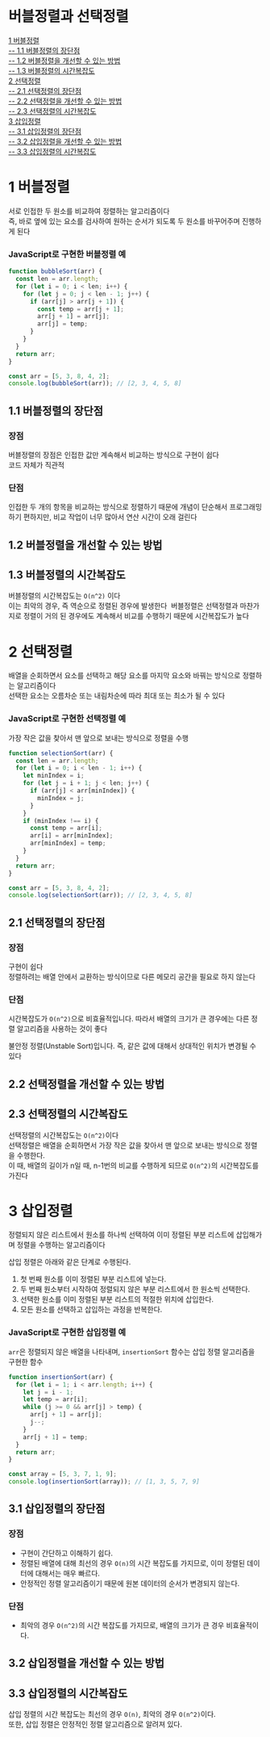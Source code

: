 # 버블정렬과 선택정렬  
[1 버블정렬](#1-버블정렬)  
[-- 1.1 버블정렬의 장단점](#11-버블정렬의-장단점)  
[-- 1.2 버블정렬을 개선할 수 있는 방법](#12-버블정렬을-개선할-수-있는-방법)  
[-- 1.3 버블정렬의 시간복잡도](#13-버블정렬의-시간복잡도)  
[2 선택정렬](#2-선택정렬)  
[-- 2.1 선택정렬의 장단점](#21-선택정렬의-장단점)  
[-- 2.2 선택정렬을 개선할 수 있는 방법](#22-선택정렬을-개선할-수-있는-방법)  
[-- 2.3 선택정렬의 시간복잡도](#23-선택정렬의-시간복잡도)  
[3 삽입정렬](#3-삽입정렬)  
[-- 3.1 삽입정렬의 장단점](#31-삽입정렬의-장단점)  
[-- 3.2 삽입정렬을 개선할 수 있는 방법](#32-삽입정렬을-개선할-수-있는-방법)  
[-- 3.3 삽입정렬의 시간복잡도](#33-삽입정렬의-시간복잡도)  

# 1 버블정렬

서로 인접한 두 원소를 비교하여 정렬하는 알고리즘이다  
즉, 바로 옆에 있는 요소를 검사하여 원하는 순서가 되도록 두 원소를 바꾸어주며 진행하게 된다    

### JavaScript로 구현한 버블정렬 예

```jsx
function bubbleSort(arr) {
  const len = arr.length;
  for (let i = 0; i < len; i++) {
    for (let j = 0; j < len - 1; j++) {
      if (arr[j] > arr[j + 1]) {
        const temp = arr[j + 1];
        arr[j + 1] = arr[j];
        arr[j] = temp;
      }
    }
  }
  return arr;
}

const arr = [5, 3, 8, 4, 2];
console.log(bubbleSort(arr)); // [2, 3, 4, 5, 8]
```

## 1.1 버블정렬의 장단점

### 장점

버블정렬의 장점은 인접한 값만 계속해서 비교하는 방식으로 구현이 쉽다   
코드 자체가 직관적  

### 단점

인접한 두 개의 항목을 비교하는 방식으로 정렬하기 때문에 개념이 단순해서 프로그래밍하기 편하지만, 비교 작업이 너무 많아서 연산 시간이 오래 걸린다  

## 1.2 버블정렬을 개선할 수 있는 방법


## 1.3 버블정렬의 시간복잡도

버블정렬의 시간복잡도는 `O(n^2)` 이다  
이는 최악의 경우, 즉 역순으로 정렬된 경우에 발생한다  
버블정렬은 선택정렬과 마찬가지로 정렬이 거의 된 경우에도 계속해서 비교를 수행하기 때문에 시간복잡도가 높다  

# 2 선택정렬

배열을 순회하면서 요소를 선택하고 해당 요소를 마지막 요소와 바꿔는 방식으로 정렬하는 알고리즘이다  
선택한 요소는 오름차순 또는 내림차순에 따라 최대 또는 최소가 될 수 있다  

### JavaScript로 구현한 선택정렬 예

가장 작은 값을 찾아서 맨 앞으로 보내는 방식으로 정렬을 수행  

```jsx
function selectionSort(arr) {
  const len = arr.length;
  for (let i = 0; i < len - 1; i++) {
    let minIndex = i;
    for (let j = i + 1; j < len; j++) {
      if (arr[j] < arr[minIndex]) {
        minIndex = j;
      }
    }
    if (minIndex !== i) {
      const temp = arr[i];
      arr[i] = arr[minIndex];
      arr[minIndex] = temp;
    }
  }
  return arr;
}

const arr = [5, 3, 8, 4, 2];
console.log(selectionSort(arr)); // [2, 3, 4, 5, 8]
```

## 2.1 선택정렬의 장단점

### 장점

구현이 쉽다   
정렬하려는 배열 안에서 교환하는 방식이므로 다른 메모리 공간을 필요로 하지 않는다  

### 단점

시간복잡도가 `O(n^2)`으로 비효율적입니다. 따라서 배열의 크기가 큰 경우에는 다른 정렬 알고리즘을 사용하는 것이 좋다  

불안정 정렬(Unstable Sort)입니다. 즉, 같은 값에 대해서 상대적인 위치가 변경될 수 있다  

## 2.2 선택정렬을 개선할 수 있는 방법


## 2.3 선택정렬의 시간복잡도

선택정렬의 시간복잡도는 `O(n^2)`이다  
선택정렬은 배열을 순회하면서 가장 작은 값을 찾아서 맨 앞으로 보내는 방식으로 정렬을 수행한다.  
이 때, 배열의 길이가 n일 때, n-1번의 비교를 수행하게 되므로 `O(n^2)`의 시간복잡도를 가진다

# 3 삽입정렬

정렬되지 않은 리스트에서 원소를 하나씩 선택하여 이미 정렬된 부분 리스트에 삽입해가며 정렬을 수행하는 알고리즘이다  

삽입 정렬은 아래와 같은 단계로 수행된다.   

1. 첫 번째 원소를 이미 정렬된 부분 리스트에 넣는다.  
2. 두 번째 원소부터 시작하여 정렬되지 않은 부분 리스트에서 한 원소씩 선택한다.  
3. 선택한 원소를 이미 정렬된 부분 리스트의 적절한 위치에 삽입한다.  
4. 모든 원소를 선택하고 삽입하는 과정을 반복한다.  

### JavaScript로 구현한 삽입정렬 예

`arr`은 정렬되지 않은 배열을 나타내며, `insertionSort` 함수는 삽입 정렬 알고리즘을 구현한 함수  

```jsx
function insertionSort(arr) {
  for (let i = 1; i < arr.length; i++) {
    let j = i - 1;
    let temp = arr[i];
    while (j >= 0 && arr[j] > temp) {
      arr[j + 1] = arr[j];
      j--;
    }
    arr[j + 1] = temp;
  }
  return arr;
}

const array = [5, 3, 7, 1, 9];
console.log(insertionSort(array)); // [1, 3, 5, 7, 9]
```

## 3.1 삽입정렬의 장단점

### 장점

- 구현이 간단하고 이해하기 쉽다.
- 정렬된 배열에 대해 최선의 경우 `O(n)`의 시간 복잡도를 가지므로, 이미 정렬된 데이터에 대해서는 매우 빠르다.
- 안정적인 정렬 알고리즘이기 때문에 원본 데이터의 순서가 변경되지 않는다.

### 단점

- 최악의 경우 `O(n^2)`의 시간 복잡도를 가지므로, 배열의 크기가 큰 경우 비효율적이다.

## 3.2 삽입정렬을 개선할 수 있는 방법

## 3.3 삽입정렬의 시간복잡도

삽입 정렬의 시간 복잡도는 최선의 경우 `O(n)`, 최악의 경우 `O(n^2)`이다.  
또한, 삽입 정렬은 안정적인 정렬 알고리즘으로 알려져 있다.  